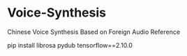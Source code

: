 # Voice-Synthesis
Chinese Voice Synthesis Based on Foreign Audio Reference

pip install librosa pydub tensorflow==2.10.0

